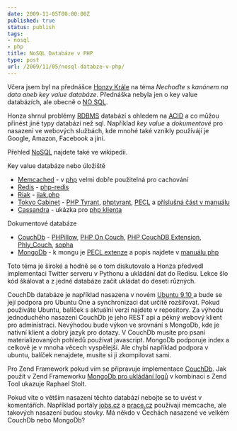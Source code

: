 ```yaml
---
date: 2009-11-05T00:00:00Z
published: true
status: publish
tags:
- nosql
- php
title: NoSQL Databáze v PHP
type: post
url: /2009/11/05/nosql-databze-v-php/
---
```


V&#269;era jsem byl na p&#345;edn&aacute;&scaron;ce <a href="http://twitter.com/honzakral">Honzy Kr&aacute;le</a> na t&eacute;ma <em>Necho&#271;te s kan&oacute;nem na data aneb key value datab&aacute;ze</em>. P&#345;edn&aacute;&scaron;ka nebyla jen o key value datab&aacute;z&iacute;ch, ale obecn&#283; o <a href="http://nosql-databases.org/" target="_blank">NO SQL</a>.

Honza shrnul probl&eacute;my <a href="http://en.wikipedia.org/wiki/RDBMS">RDBMS</a> datab&aacute;z&iacute; s ohledem na <a href="http://en.wikipedia.org/wiki/ACID">ACID</a> a co m&#367;&#382;ou p&#345;in&eacute;st jin&eacute; typy datab&aacute;z&iacute; ne&#382; sql. Nap&#345;&iacute;klad <em>key value</em> a <em>dokumentov&eacute;</em> pro nasazen&iacute; ve webov&yacute;ch slu&#382;b&aacute;ch, kde mnoh&eacute; tak&eacute; vznikly pou&#382;&iacute;v&aacute;j&iacute; je Google, Amazon, Facebook a jin&iacute;.

P&#345;ehled <a href="http://en.wikipedia.org/wiki/NoSQL">NoSQL</a> najdete tak&eacute; ve wikipedii.

Key value datab&aacute;ze nebo &uacute;lo&#382;i&scaron;t&#283;
<ul>
	<li><a href="http://www.danga.com/memcached/">Memcached</a> - v <a href="http://cz2.php.net/memcache">php</a> velmi dob&#345;e pou&#382;iteln&aacute; pro cachov&aacute;n&iacute;</li>
	<li><a href="http://code.google.com/p/redis/">Redis</a> - <a href="http://code.google.com/p/php-redis/">php-redis</a></li>
	<li><a href="http://riak.basho.com/">Riak</a> - <a href="http://hg.basho.com/riak/src/tip/client_lib/jiak.php">jiak.php</a></li>
	<li><a href="http://1978th.net/tokyocabinet/">Tokyo Cabinet</a> - <a href="http://mamasam.indefero.net/p/tyrant/">PHP Tyrant</a>, <a href="http://code.google.com/p/phptyrant/">phptyrant</a>, <a href="http://pecl.php.net/package/tokyo_tyrant">PECL</a> a <a href="http://www.php.net/manual/en/book.tokyo-tyrant.php">p&#345;&iacute;slu&scaron;n&aacute; &#269;&aacute;st v manu&aacute;lu</a></li>
	<li><a href="http://incubator.apache.org/cassandra/">Cassandra</a> - uk&aacute;zka pro <a href="http://wiki.apache.org/cassandra/ClientExamples">php klienta</a></li>
</ul>
Dokumentov&eacute; datab&aacute;ze
<ul>
	<li><a href="couchdb.apache.org/">CouchDb</a> - <a href="http://arbitracker.org/phpillow.html">PHPillow</a>, <a href="http://github.com/dready92/PHP-on-Couch">PHP On Couch</a>, <a href="http://www.topdog.za.net/php_couchdb_extension">PHP CouchDB Extension</a>, <a href="http://github.com/weierophinney/phly/tree/master/Phly_Couch">Phly_Couch</a>, <a href="http://github.com/shevron/sopha/tree/master">sopha</a></li>
	<li><a href="www.mongodb.org/">MongoDb</a> - k mongu je <a href="http://pecl.php.net/package/mongo">PECL extenze</a> a popis najdete v <a href="http://php.net/manual/en/class.mongodb.php">manu&aacute;lu php</a></li>
</ul>
Toto t&eacute;ma je &scaron;irok&eacute; a hodn&#283; se o tom diskutovalo a Honza p&#345;edvedl implementaci Twitter serveru v Pythonu a ukl&aacute;d&aacute;n&iacute; dat do Redisu. Lekce &scaron;lo k&oacute;d &scaron;k&aacute;lovat a z jedn&eacute; datab&aacute;ze za&#269;&iacute;t ukl&aacute;dat do deseti r&#367;zn&yacute;ch.

CouchDb datab&aacute;ze je nap&#345;&iacute;klad nasazena v nov&eacute;m <a href="http://www.linux-magazine.com/Online/News/Relaxed-Ubuntu-9.10-CouchDB-to-be-Integrated">Ubuntu 9.10 </a>a bude se jej&iacute; podpora pro Ubuntu One a synchronizaci dat ur&#269;it&#283; roz&scaron;i&#345;ovat. Pokud pou&#382;&iacute;v&aacute;te Ubuntu, bal&iacute;&#269;ek s aktu&aacute;ln&iacute; verz&iacute; najdete v repository. Za v&yacute;hodu jednoduch&eacute;ho nasazen&iacute; CouchDb je jeho REST api a p&#283;kn&yacute; webov&yacute; klient pro administraci. Nev&yacute;hodou bude v&yacute;kon ve srovn&aacute;n&iacute; s MongoDb, kde je nativn&iacute; klient a dobr&yacute; jazyk pro dotazy. V CouchDb mus&iacute;te pro psan&iacute; materializovan&yacute;ch pohled&#367; pou&#382;&iacute;vat javascript. MongoDb podporuje index a celkov&#283; je v mnoha v&#283;cech vysp&#283;lej&scaron;&iacute;. Ale chyb&iacute; nap&#345;&iacute;klad podpora v ubuntu, bal&iacute;&#269;ek nenajdete, mus&iacute;te si ji zkompilovat sami.

Pro Zend Framework pokud v&iacute;m se p&#345;ipravuje implementace <a href="http://framework.zend.com/wiki/display/ZFPROP/Zend_Couch+-+Matthew+Weier+O%27Phinney">CouchDb</a>. Jak pou&#382;&iacute;t v Zend Frameworku <a href="http://raphaelstolt.blogspot.com/2009/09/logging-to-mongodb-and-accessing-log.html">MongoDb pro ukl&aacute;d&aacute;n&iacute; log&#367;</a> v kombinaci s Zend Tool ukazuje Raphael Stolt.

Pokud v&iacute;te o v&#283;t&scaron;&iacute;m nasazen&iacute; t&#283;chto datab&aacute;z&iacute; nebojte se to uv&eacute;st v koment&aacute;&#345;&iacute;ch. Nap&#345;&iacute;klad port&aacute;ly <a href="http://www.jobs.cz" target="_blank">jobs.cz</a> a <a href="http://www.prace.cz">prace.cz</a> pou&#382;&iacute;vaj&iacute; memcache, ale takov&yacute;ch nasazen&iacute; budou stovky. M&aacute; n&#283;kdo v &#268;ech&aacute;ch nasazen&eacute; ve velk&eacute;m CouchDb nebo MongoDb?
<div id="_mcePaste" style="overflow: hidden; position: absolute; left: -10000px; top: 61px; width: 1px; height: 1px;">http://arbitracker.org/phpillow.html</div>
